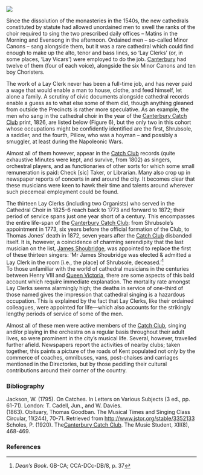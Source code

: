 <a href="https://dev.visual-essays.app"><img src="https://dev-visual-essays.netlify.app/images/ve-button.png"></a>
<param ve-config title="Cathedral Singers" author="Dr Chris Price" layout="vtl" banner="/images/banners/19c.jpg">

<param ve-entity eid="Q29303" aliases="Canterbury">

Since the dissolution of the monasteries in the 1540s, the new cathedrals constituted by statute had allowed unordained men to swell the ranks of the choir required to sing the two prescribed daily offices – Matins in the Morning and Evensong in the afternoon. Ordained men – so-called Minor Canons – sang alongside them, but it was a rare cathedral which could find enough to make up the alto, tenor and bass lines, so ‘Lay Clerks’ (or, in some places, ‘Lay Vicars’) were employed to do the job. [Canterbury](/music/19c-music-canterbury) had twelve of them (four of each voice), alongside the six Minor Canons and ten boy Choristers.
<param ve-image url="https://upload.wikimedia.org/wikipedia/commons/5/52/Canterbury_Cathedral_Choir_%2840805457492%29.jpg" label="Canterbury Cathedral Choir" attribution="Michael D Beckwith, CC0, via Wikimedia Commons">

The work of a Lay Clerk never has been a full-time job, and has never paid a wage that would enable a man to house, clothe, and feed himself, let alone a family. A scrutiny of civic documents alongside cathedral records enable a guess as to what else some of them did, though anything gleaned from outside the Precincts is rather more speculative. As an example, the men who sang in the cathedral choir in the year of the [Canterbury Catch Club](/music/19c-catch-club) print, 1826, are listed below (Figure 6), but the only two in this cohort whose occupations might be confidently identified are the first, Shrubsole, a saddler, and the fourth, Pillow, who was a hoyman – and possibly a smuggler, at least during the Napoleonic Wars.
<param ve-image url="/images/Beaney copy - Scaled and adjusted.jpg" label="Thomas Mann Baynes. The Canterbury Catch Club in full session in their room at the Prince of Wales - printed by Henry Ward, 1826" attribution="By permission of Canterbury Museums and Galleries">

Almost all of them however, appear in the [Catch Club](/music/19c-catch-club) records (quite exhaustive Minutes were kept, and survive, from 1802) as singers, orchestral players, and as functionaries of other sorts for which some small remuneration is paid: Check [sic] Taker, or Librarian. Many also crop up in newspaper reports of concerts in and around the city. It becomes clear that these musicians were keen to hawk their time and talents around wherever such piecemeal employment could be found. 
<param ve-video url="https://www.youtube.com/watch?reload=9&v=dbKAb18w72c&t=11s">

The thirteen Lay Clerks (including two Organists) who served in the Cathedral Choir in 1825–6 reach back to 1773 and forward to 1872; their period of service spans just one year short of a century. This encompasses the entire life-span of the [Canterbury Catch Club](/music/19c-catch-club): from Shrubsole’s appointment in 1773, six years before the official formation of the Club, to Thomas Jones’ death in 1872, seven years after the [Catch Club](/music/19c-catch-club) disbanded itself. It is, however, a coincidence of charming serendipity that the last musician on the list, [James Shoubridge](19c-james-shoubridge), was appointed to replace the first of these thirteen singers: ‘Mr James Shoubridge was elected & admitted a Lay Clerk in the room [i.e., the place] of Shrubsole, deceased.’[^ref1]  
To those unfamiliar with the world of cathedral musicians in the centuries between Henry VIII and [Queen Victoria](/19c/19c-victoria-biography), there are some aspects of this bald account which require immediate explanation. The mortality rate amongst Lay Clerks seems alarmingly high; the deaths in service of one-third of those named gives the impression that cathedral singing is a hazardous occupation. This is explained by the fact that Lay Clerks, like their ordained colleagues, were appointed for life—which also accounts for the strikingly lengthy periods of service of some of the men. 
<param ve-image url="https://upload.wikimedia.org/wikipedia/commons/5/59/The_Choir%2C_Canterbury_Cathedral_-_Google_Art_Project.jpg" label="The Choir, Canterbury Cathedral" attribution="Yale Center for British Art, Public domain, via Wikimedia Commons">

Almost all of these men were active members of the [Catch Club](/music/19c-catch-club), singing and/or playing in the orchestra on a regular basis throughout their adult lives, so were prominent in the city’s musical life. Several, however, travelled further afield. Newspapers report the activities of nearby clubs; taken together, this paints a picture of the roads of Kent populated not only by the commerce of coaches, omnibuses, vans, post-chaises and carriages mentioned in the Directories, but by those peddling their cultural contributions around their corner of the country. 
<param ve-image url="https://upload.wikimedia.org/wikipedia/commons/7/79/The_Dover_road_-_annals_of_an_ancient_turnpike_%281922%29_%2820995540465%29.jpg" label="The Dover Road: Annals of an Ancient Turnpike" attribution="Harper, Charles George, 1863-1943, No restrictions, via Wikimedia Commons">

### Bibliography

Jackson, W. (1795). On Catches. In Letters on Various Subjects (3 ed., pp. 61-71). London: T. Cadell, Jun., and W. Davies.   
(1863). Obituary, Thomas Goodban. The Musical Times and Singing Class Circular, 11(244), 70-71. Retrieved from http://www.jstor.org/stable/3352133   
Scholes, P. (1920). The[Canterbury Catch Club](https://www.youtube.com/watch?reload=9&v=dbKAb18w72c&t=11s). The Music Student, XII(8), 468-469.  

### References

[^ref1]: _Dean’s Book_. GB-CA; CCA-DCc-DB/8, p. 37

